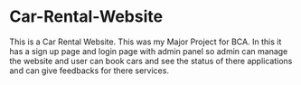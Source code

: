 # Car-Rental-Website
This is a Car Rental Website. This was my Major Project for BCA. In this it has a sign up page and login page with admin panel so admin can manage the website and user can book cars and see the status of there applications and can give feedbacks for there services.
